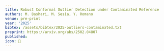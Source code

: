 ```yaml
---
title: Robust Conformal Outlier Detection under Contaminated Reference Data
authors: M. Bashari, M. Sesia, Y. Romano
venue: pre-print
year: '2025'
bibtex: /assets/bibtex/2025-outliers-contaminated.txt
preprint: https://arxiv.org/abs/2502.04807
published:
icon: 🎯
---
```

